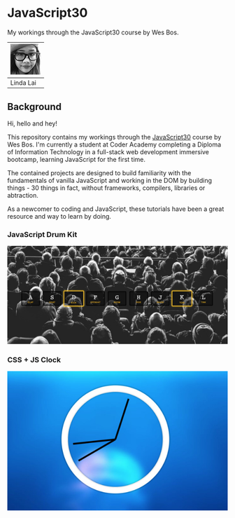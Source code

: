 # JavaScript30
My workings through the JavaScript30 course by Wes Bos.

|[![Linda Lai](assets/contributors-linda-lai-70x70.jpg)](https://github.com/linda-lai) |
|-----------|
| Linda Lai |

## Background
Hi, hello and hey!

This repository contains my workings through the [JavaScript30](https://javascript30.com/) course by Wes Bos. I'm currently a student at Coder Academy completing a Diploma of Information Technology in a full-stack web development immersive bootcamp, learning JavaScript for the first time.

The contained projects are designed to build familiarity with the fundamentals of vanilla JavaScript and working in the DOM by building things - 30 things in fact, without frameworks, compilers, libraries or abtraction.

As a newcomer to coding and JavaScript, these tutorials have been a great resource and way to learn by doing.

### JavaScript Drum Kit

[![Javascript Drum Kit](/assets/01JavaScripDrumKit.jpg)](01%20-%20JavaScript%20Drum%20Kit)

### CSS + JS Clock

[![CSS & JS Clock](/assets/02JSandCSSClock.jpg)](02%20-%20JS%20%2B%20CSS%20Clock)